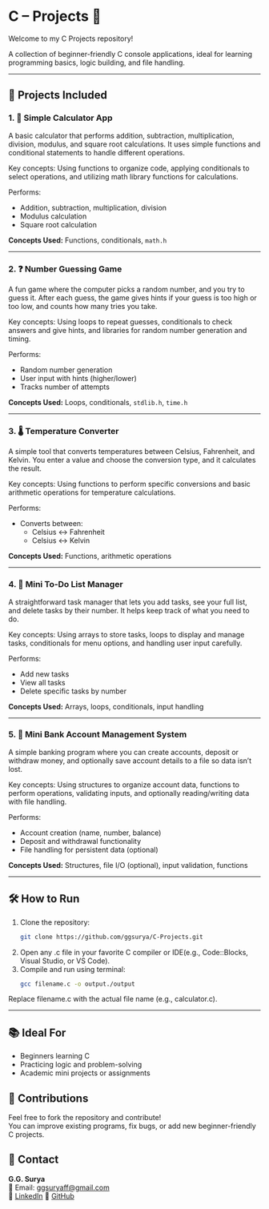 # C – Projects 🚀

Welcome to my C Projects repository!

A collection of beginner-friendly C console applications, ideal for learning programming basics, logic building, and file handling.

---

## 📁 Projects Included

### 1. 🔢 Simple Calculator App

A basic calculator that performs addition, subtraction, multiplication, division, modulus, and square root calculations. It uses simple functions and conditional statements to handle different operations.

Key concepts: Using functions to organize code, applying conditionals to select operations, and utilizing math library functions for calculations.

Performs:
- Addition, subtraction, multiplication, division  
- Modulus calculation  
- Square root calculation  

**Concepts Used:** Functions, conditionals, `math.h`

---

### 2. ❓ Number Guessing Game

A fun game where the computer picks a random number, and you try to guess it. After each guess, the game gives hints if your guess is too high or too low, and counts how many tries you take.

Key concepts: Using loops to repeat guesses, conditionals to check answers and give hints, and libraries for random number generation and timing.

Performs:
- Random number generation  
- User input with hints (higher/lower)  
- Tracks number of attempts  

**Concepts Used:** Loops, conditionals, `stdlib.h`, `time.h`

---

### 3. 🌡 Temperature Converter

A simple tool that converts temperatures between Celsius, Fahrenheit, and Kelvin. You enter a value and choose the conversion type, and it calculates the result.

Key concepts: Using functions to perform specific conversions and basic arithmetic operations for temperature calculations.

Performs:
- Converts between:
  - Celsius ↔ Fahrenheit
  - Celsius ↔ Kelvin  

**Concepts Used:** Functions, arithmetic operations

---

### 4. 📝 Mini To‑Do List Manager 

A straightforward task manager that lets you add tasks, see your full list, and delete tasks by their number. It helps keep track of what you need to do.

Key concepts: Using arrays to store tasks, loops to display and manage tasks, conditionals for menu options, and handling user input carefully.

Performs:
- Add new tasks  
- View all tasks  
- Delete specific tasks by number  

**Concepts Used:** Arrays, loops, conditionals, input handling

---

### 5. 🏦 Mini Bank Account Management System

A simple banking program where you can create accounts, deposit or withdraw money, and optionally save account details to a file so data isn’t lost.

Key concepts: Using structures to organize account data, functions to perform operations, validating inputs, and optionally reading/writing data with file handling.

Performs:
- Account creation (name, number, balance)  
- Deposit and withdrawal functionality  
- File handling for persistent data (optional)

**Concepts Used:** Structures, file I/O (optional), input validation, functions

---

## 🛠️ How to Run

1. Clone the repository:
   ```bash
   git clone https://github.com/ggsurya/C-Projects.git
2. Open any .c file in your favorite C compiler or IDE(e.g., Code::Blocks, Visual Studio, or VS Code).
3. Compile and run using terminal:
   ```bash
   gcc filename.c -o output./output
  Replace filename.c with the actual file name (e.g., calculator.c).

---

## 📚 Ideal For
- Beginners learning C  
- Practicing logic and problem-solving  
- Academic mini projects or assignments  

## 🙌 Contributions
Feel free to fork the repository and contribute!  
You can improve existing programs, fix bugs, or add new beginner-friendly C projects.

## 📩 Contact
**G.G. Surya**  
📧 Email: ggsuryaff@gmail.com  
🔗 [LinkedIn](https://www.linkedin.com/in/g-g-surya-5aa9312b4)
🔗 [GitHub](https://github.com/ggsurya)
